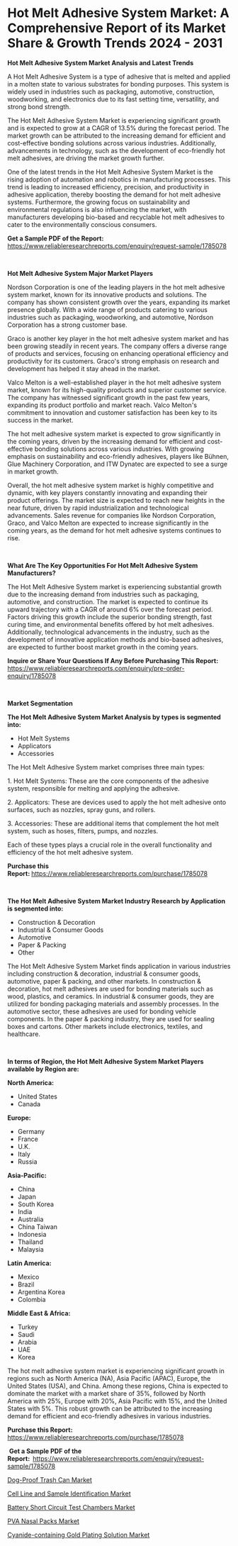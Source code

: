 <p><h1>Hot Melt Adhesive System Market: A Comprehensive Report of its Market Share & Growth Trends 2024 - 2031</h1></p><p><strong>Hot Melt Adhesive System Market Analysis and Latest Trends</strong></p>
<p><p>A Hot Melt Adhesive System is a type of adhesive that is melted and applied in a molten state to various substrates for bonding purposes. This system is widely used in industries such as packaging, automotive, construction, woodworking, and electronics due to its fast setting time, versatility, and strong bond strength.</p><p>The Hot Melt Adhesive System Market is experiencing significant growth and is expected to grow at a CAGR of 13.5% during the forecast period. The market growth can be attributed to the increasing demand for efficient and cost-effective bonding solutions across various industries. Additionally, advancements in technology, such as the development of eco-friendly hot melt adhesives, are driving the market growth further.</p><p>One of the latest trends in the Hot Melt Adhesive System Market is the rising adoption of automation and robotics in manufacturing processes. This trend is leading to increased efficiency, precision, and productivity in adhesive application, thereby boosting the demand for hot melt adhesive systems. Furthermore, the growing focus on sustainability and environmental regulations is also influencing the market, with manufacturers developing bio-based and recyclable hot melt adhesives to cater to the environmentally conscious consumers.</p></p>
<p><strong>Get a Sample PDF of the Report:&nbsp;</strong> <a href="https://www.reliableresearchreports.com/enquiry/request-sample/1785078">https://www.reliableresearchreports.com/enquiry/request-sample/1785078</a></p>
<p>&nbsp;</p>
<p><strong>Hot Melt Adhesive System Major Market Players</strong></p>
<p><p>Nordson Corporation is one of the leading players in the hot melt adhesive system market, known for its innovative products and solutions. The company has shown consistent growth over the years, expanding its market presence globally. With a wide range of products catering to various industries such as packaging, woodworking, and automotive, Nordson Corporation has a strong customer base.</p><p>Graco is another key player in the hot melt adhesive system market and has been growing steadily in recent years. The company offers a diverse range of products and services, focusing on enhancing operational efficiency and productivity for its customers. Graco's strong emphasis on research and development has helped it stay ahead in the market.</p><p>Valco Melton is a well-established player in the hot melt adhesive system market, known for its high-quality products and superior customer service. The company has witnessed significant growth in the past few years, expanding its product portfolio and market reach. Valco Melton's commitment to innovation and customer satisfaction has been key to its success in the market.</p><p>The hot melt adhesive system market is expected to grow significantly in the coming years, driven by the increasing demand for efficient and cost-effective bonding solutions across various industries. With growing emphasis on sustainability and eco-friendly adhesives, players like Bühnen, Glue Machinery Corporation, and ITW Dynatec are expected to see a surge in market growth.</p><p>Overall, the hot melt adhesive system market is highly competitive and dynamic, with key players constantly innovating and expanding their product offerings. The market size is expected to reach new heights in the near future, driven by rapid industrialization and technological advancements. Sales revenue for companies like Nordson Corporation, Graco, and Valco Melton are expected to increase significantly in the coming years, as the demand for hot melt adhesive systems continues to rise.</p></p>
<p>&nbsp;</p>
<p><strong>What Are The Key Opportunities For Hot Melt Adhesive System Manufacturers?</strong></p>
<p><p>The Hot Melt Adhesive System market is experiencing substantial growth due to the increasing demand from industries such as packaging, automotive, and construction. The market is expected to continue its upward trajectory with a CAGR of around 6% over the forecast period. Factors driving this growth include the superior bonding strength, fast curing time, and environmental benefits offered by hot melt adhesives. Additionally, technological advancements in the industry, such as the development of innovative application methods and bio-based adhesives, are expected to further boost market growth in the coming years.</p></p>
<p><strong>Inquire or Share Your Questions If Any Before Purchasing This Report:</strong> <a href="https://www.reliableresearchreports.com/enquiry/pre-order-enquiry/1785078">https://www.reliableresearchreports.com/enquiry/pre-order-enquiry/1785078</a></p>
<p>&nbsp;</p>
<p><strong>Market Segmentation</strong></p>
<p><strong>The Hot Melt Adhesive System Market Analysis by types is segmented into:</strong></p>
<p><ul><li>Hot Melt Systems</li><li>Applicators</li><li>Accessories</li></ul></p>
<p><p>The Hot Melt Adhesive System market comprises three main types:</p><p>1. Hot Melt Systems: These are the core components of the adhesive system, responsible for melting and applying the adhesive.</p><p>2. Applicators: These are devices used to apply the hot melt adhesive onto surfaces, such as nozzles, spray guns, and rollers.</p><p>3. Accessories: These are additional items that complement the hot melt system, such as hoses, filters, pumps, and nozzles.</p><p>Each of these types plays a crucial role in the overall functionality and efficiency of the hot melt adhesive system.</p></p>
<p><strong>Purchase this Report:&nbsp;</strong><a href="https://www.reliableresearchreports.com/purchase/1785078">https://www.reliableresearchreports.com/purchase/1785078</a></p>
<p>&nbsp;</p>
<p><strong>The Hot Melt Adhesive System Market Industry Research by Application is segmented into:</strong></p>
<p><ul><li>Construction & Decoration</li><li>Industrial & Consumer Goods</li><li>Automotive</li><li>Paper & Packing</li><li>Other</li></ul></p>
<p><p>The Hot Melt Adhesive System Market finds application in various industries including construction & decoration, industrial & consumer goods, automotive, paper & packing, and other markets. In construction & decoration, hot melt adhesives are used for bonding materials such as wood, plastics, and ceramics. In industrial & consumer goods, they are utilized for bonding packaging materials and assembly processes. In the automotive sector, these adhesives are used for bonding vehicle components. In the paper & packing industry, they are used for sealing boxes and cartons. Other markets include electronics, textiles, and healthcare.</p></p>
<p>&nbsp;</p>
<p><strong>In terms of Region, the Hot Melt Adhesive System Market Players available by Region are:</strong></p>
<p>
    <p> <strong> North America: </strong>
        <ul>
            <li>United States</li>
            <li>Canada</li>
        </ul>
        </p> 
    <p> <strong> Europe: </strong>
        <ul>
            <li>Germany</li>
            <li>France</li>
            <li>U.K.</li>
            <li>Italy</li>
            <li>Russia</li>
        </ul>
        </p> 
    <p> <strong> Asia-Pacific: </strong>
        <ul>
            <li>China</li>
            <li>Japan</li>
            <li>South Korea</li>
            <li>India</li>
            <li>Australia</li>
            <li>China Taiwan</li>
            <li>Indonesia</li>
            <li>Thailand</li>
            <li>Malaysia</li>
        </ul>
        </p> 
    <p> <strong> Latin America: </strong>
        <ul>
            <li>Mexico</li>
            <li>Brazil</li>
            <li>Argentina Korea</li>
            <li>Colombia</li>
        </ul>
        </p> 
    <p> <strong> Middle East & Africa: </strong>
        <ul>
            <li>Turkey</li>
            <li>Saudi</li>
            <li>Arabia</li>
            <li>UAE</li>
            <li>Korea</li>
        </ul>
    </p>
    </p>
<p><p>The hot melt adhesive system market is experiencing significant growth in regions such as North America (NA), Asia Pacific (APAC), Europe, the United States (USA), and China. Among these regions, China is expected to dominate the market with a market share of 35%, followed by North America with 25%, Europe with 20%, Asia Pacific with 15%, and the United States with 5%. This robust growth can be attributed to the increasing demand for efficient and eco-friendly adhesives in various industries.</p></p>
<p><strong>Purchase this Report: </strong><a href="https://www.reliableresearchreports.com/purchase/1785078">https://www.reliableresearchreports.com/purchase/1785078</a></p>
<p>&nbsp;<strong>Get a Sample PDF of the Report:&nbsp;&nbsp;</strong><a href="https://www.reliableresearchreports.com/enquiry/request-sample/1785078">https://www.reliableresearchreports.com/enquiry/request-sample/1785078</a></p>
<p><strong></strong></p>
<p><p><a href="https://github.com/mancsybtousav/Market-Research-Report-List-1/blob/main/dog-proof-trash-can-market.md">Dog-Proof Trash Can Market</a></p><p><a href="https://github.com/josesg55/Market-Research-Report-List-1/blob/main/cell-line-and-sample-identification-market.md">Cell Line and Sample Identification Market</a></p><p><a href="https://github.com/indrystar/Market-Research-Report-List-2/blob/main/battery-short-circuit-test-chambers-market.md">Battery Short Circuit Test Chambers Market</a></p><p><a href="https://github.com/AKSHATREPORTPRIME/Market-Research-Report-List-3/blob/main/pva-nasal-packs-market.md">PVA Nasal Packs Market</a></p><p><a href="https://github.com/josesg55/Market-Research-Report-List-1/blob/main/cyanide-containing-gold-plating-solution-market.md">Cyanide-containing Gold Plating Solution Market</a></p></p>